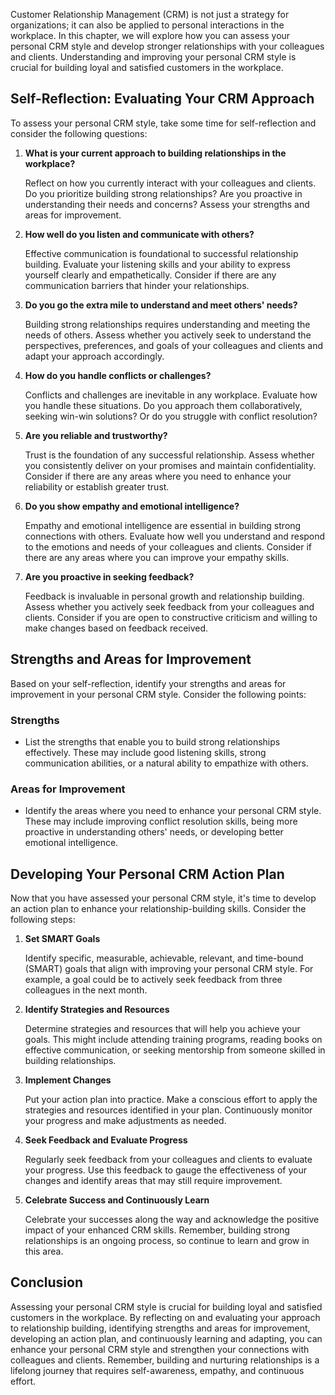 
Customer Relationship Management (CRM) is not just a strategy for organizations; it can also be applied to personal interactions in the workplace. In this chapter, we will explore how you can assess your personal CRM style and develop stronger relationships with your colleagues and clients. Understanding and improving your personal CRM style is crucial for building loyal and satisfied customers in the workplace.

**Self-Reflection: Evaluating Your CRM Approach**
-------------------------------------------------

To assess your personal CRM style, take some time for self-reflection and consider the following questions:

1. **What is your current approach to building relationships in the workplace?**

   Reflect on how you currently interact with your colleagues and clients. Do you prioritize building strong relationships? Are you proactive in understanding their needs and concerns? Assess your strengths and areas for improvement.
2. **How well do you listen and communicate with others?**

   Effective communication is foundational to successful relationship building. Evaluate your listening skills and your ability to express yourself clearly and empathetically. Consider if there are any communication barriers that hinder your relationships.
3. **Do you go the extra mile to understand and meet others' needs?**

   Building strong relationships requires understanding and meeting the needs of others. Assess whether you actively seek to understand the perspectives, preferences, and goals of your colleagues and clients and adapt your approach accordingly.
4. **How do you handle conflicts or challenges?**

   Conflicts and challenges are inevitable in any workplace. Evaluate how you handle these situations. Do you approach them collaboratively, seeking win-win solutions? Or do you struggle with conflict resolution?
5. **Are you reliable and trustworthy?**

   Trust is the foundation of any successful relationship. Assess whether you consistently deliver on your promises and maintain confidentiality. Consider if there are any areas where you need to enhance your reliability or establish greater trust.
6. **Do you show empathy and emotional intelligence?**

   Empathy and emotional intelligence are essential in building strong connections with others. Evaluate how well you understand and respond to the emotions and needs of your colleagues and clients. Consider if there are any areas where you can improve your empathy skills.
7. **Are you proactive in seeking feedback?**

   Feedback is invaluable in personal growth and relationship building. Assess whether you actively seek feedback from your colleagues and clients. Consider if you are open to constructive criticism and willing to make changes based on feedback received.

**Strengths and Areas for Improvement**
---------------------------------------

Based on your self-reflection, identify your strengths and areas for improvement in your personal CRM style. Consider the following points:

### **Strengths**

* List the strengths that enable you to build strong relationships effectively. These may include good listening skills, strong communication abilities, or a natural ability to empathize with others.

### **Areas for Improvement**

* Identify the areas where you need to enhance your personal CRM style. These may include improving conflict resolution skills, being more proactive in understanding others' needs, or developing better emotional intelligence.

**Developing Your Personal CRM Action Plan**
--------------------------------------------

Now that you have assessed your personal CRM style, it's time to develop an action plan to enhance your relationship-building skills. Consider the following steps:

1. **Set SMART Goals**

   Identify specific, measurable, achievable, relevant, and time-bound (SMART) goals that align with improving your personal CRM style. For example, a goal could be to actively seek feedback from three colleagues in the next month.
2. **Identify Strategies and Resources**

   Determine strategies and resources that will help you achieve your goals. This might include attending training programs, reading books on effective communication, or seeking mentorship from someone skilled in building relationships.
3. **Implement Changes**

   Put your action plan into practice. Make a conscious effort to apply the strategies and resources identified in your plan. Continuously monitor your progress and make adjustments as needed.
4. **Seek Feedback and Evaluate Progress**

   Regularly seek feedback from your colleagues and clients to evaluate your progress. Use this feedback to gauge the effectiveness of your changes and identify areas that may still require improvement.
5. **Celebrate Success and Continuously Learn**

   Celebrate your successes along the way and acknowledge the positive impact of your enhanced CRM skills. Remember, building strong relationships is an ongoing process, so continue to learn and grow in this area.

**Conclusion**
--------------

Assessing your personal CRM style is crucial for building loyal and satisfied customers in the workplace. By reflecting on and evaluating your approach to relationship building, identifying strengths and areas for improvement, developing an action plan, and continuously learning and adapting, you can enhance your personal CRM style and strengthen your connections with colleagues and clients. Remember, building and nurturing relationships is a lifelong journey that requires self-awareness, empathy, and continuous effort.

